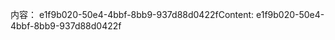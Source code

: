 <span data-ttu-id="5dab8-101">内容： e1f9b020-50e4-4bbf-8bb9-937d88d0422f</span><span class="sxs-lookup"><span data-stu-id="5dab8-101">Content: e1f9b020-50e4-4bbf-8bb9-937d88d0422f</span></span>